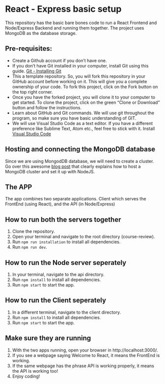 # React - Express basic setup
This repository has the basic bare bones code to run a React Frontend and Node/Express Backend and running them together. The project uses MongoDB as the database storage.

## Pre-requisites:
* Create a Github account if you don’t have one.
* If you don’t have Git installed in your computer,  install Git using this guide. [Git - Installing Git](https://git-scm.com/book/en/v2/Getting-Started-Installing-Git)
* This a template repository. So, you will fork this repository in your GitHub account before working on it. This will give you a complete ownership of your code. To fork this project, click on the Fork button on the top right corner.
* Once you have the forked project, you will clone it to your computer to get started. To clone the project, click on the green “Clone or Download” button and follow the instructions.
* Learn about GitHub and Git commands. We will use git throughout the program, so make sure you have basic understanding of GIT.
* We will use Visual Studio Code as a text editor. If you have a different preference like Sublime Text, Atom etc., feel free to stick with it. Install [Visual Studio Code](https://code.visualstudio.com/) 


## Hosting and connecting the MongoDB database
Since we are using MongodDB database, we will need to create a cluster. Go over this awesome [blog post](https://www.mongodb.com/blog/post/quick-start-nodejs-mongodb--how-to-get-connected-to-your-database) that clearly explains how to host a MongoDB cluster and set it up with NodeJS.

## The APP
The app combines two separate applications. Client which serves the FrontEnd (using React), and the API (in Node/Express)

## How to run both the servers together
1. Clone the repository.
2. Open your terminal and navigate to the root directory (course-review).
3. Run `npm run installation` to install all dependencies.
4. Run `npm run dev`.

## How to run the Node server seperately
1. In your terminal, navigate to the api directory.
2. Run `npm install` to install all dependencies.
3. Run `npm start` to start the app.

## How to run the Client seperately
1. In a different terminal, navigate to the client directory.
2. Run `npm install` to install all dependencies.
3. Run `npm start` to start the app.

## Make sure they are running
1. With the two apps running, open your browser in http://localhost:3000/.
2. If you see a webpage saying Welcome to React, it means the FrontEnd is working.
3. If the same webpage has the phrase API is working properly, it means the API is working too!
4. Enjoy coding!
